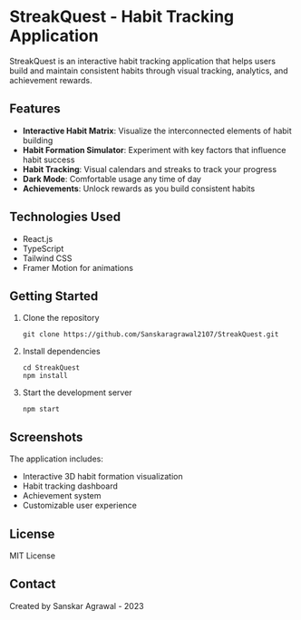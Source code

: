 # StreakQuest - Habit Tracking Application

StreakQuest is an interactive habit tracking application that helps users build and maintain consistent habits through visual tracking, analytics, and achievement rewards.

## Features

- **Interactive Habit Matrix**: Visualize the interconnected elements of habit building
- **Habit Formation Simulator**: Experiment with key factors that influence habit success
- **Habit Tracking**: Visual calendars and streaks to track your progress
- **Dark Mode**: Comfortable usage any time of day
- **Achievements**: Unlock rewards as you build consistent habits

## Technologies Used

- React.js
- TypeScript
- Tailwind CSS
- Framer Motion for animations

## Getting Started

1. Clone the repository
   ```
   git clone https://github.com/Sanskaragrawal2107/StreakQuest.git
   ```

2. Install dependencies
   ```
   cd StreakQuest
   npm install
   ```

3. Start the development server
   ```
   npm start
   ```

## Screenshots

The application includes:
- Interactive 3D habit formation visualization
- Habit tracking dashboard
- Achievement system
- Customizable user experience

## License

MIT License

## Contact

Created by Sanskar Agrawal - 2023
